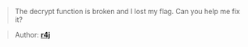 > The decrypt function is broken and I lost my flag. Can you help me fix it?

> Author: **[r4j][author-profile]**

[author-profile]: https://app.hackthebox.eu/users/13243
